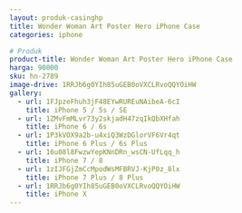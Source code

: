 ```yaml
---
layout: produk-casinghp
title: Wonder Woman Art Poster Hero iPhone Case
categories: iphone

# Produk
product-title: Wonder Woman Art Poster Hero iPhone Case
harga: 90000
sku: hn-2789
image-drive: 1RRJb6g0YIh85uGEB0oVXCLRvoQQYOiHW
gallery:
  - url: 1FJpzeFhuh3jF48EYwRUREuNAibeA-6cI
    title: iPhone 5 / 5s / SE
  - url: 1ZMvFmMLvr73y2skjadH47zqIkQbXHfah
    title: iPhone 6 / 6s
  - url: 1P3kVOX9a2b-u4xiQ3WzDGlorVF6Vr4qt
    title: iPhone 6 Plus / 6s Plus
  - url: 16u08l8FwzwYepKNnDRn_wsCN-UfLqq_h
    title: iPhone 7 / 8
  - url: 1zIJFGjZmCcMpodWsMFBRVJ-KjP0z_8lx
    title: iPhone 7 Plus / 8 Plus
  - url: 1RRJb6g0YIh85uGEB0oVXCLRvoQQYOiHW
    title: iPhone X
---
```

